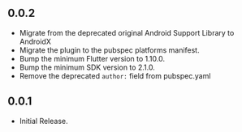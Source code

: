## 0.0.2

* Migrate from the deprecated original Android Support Library to AndroidX
* Migrate the plugin to the pubspec platforms manifest.
* Bump the minimum Flutter version to 1.10.0.
* Bump the minimum SDK version to 2.1.0.
* Remove the deprecated `author:` field from pubspec.yaml

## 0.0.1

* Initial Release.
